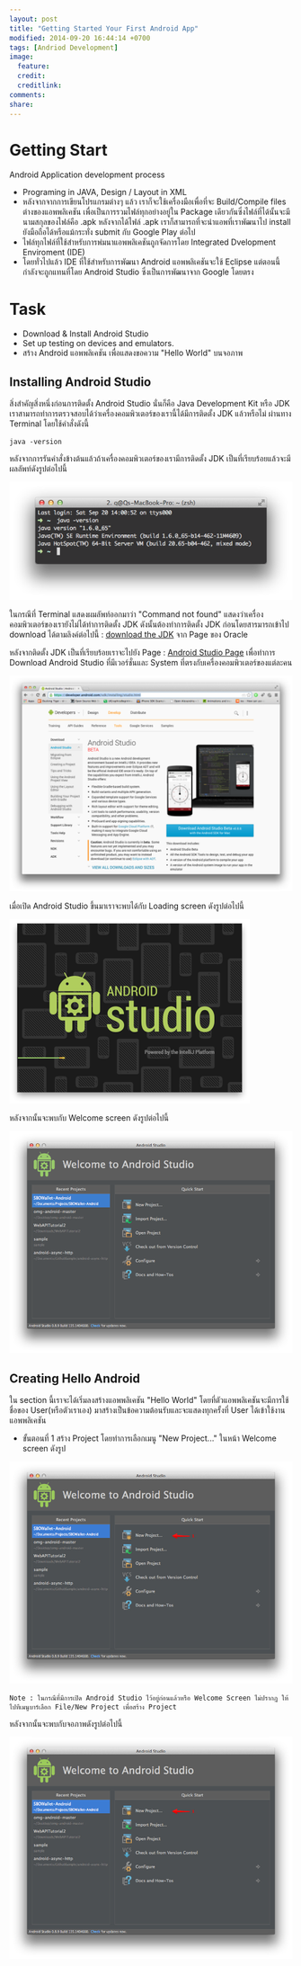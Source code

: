 ```yaml
---
layout: post
title: "Getting Started Your First Android App"
modified: 2014-09-20 16:44:14 +0700
tags: [Andriod Development]
image:
  feature: 
  credit: 
  creditlink: 
comments: 
share: 
---
```


Getting Start
=========

Android Application development process

  - Programing in JAVA, Design / Layout in XML
  - หลังจากจากการเขียนโปรแกรมต่างๆ แล้ว เราก็จะใช้เครื่องมือเพื่อที่จะ Build/Compile files ต่างของแอพพลิเคชัน เพื่อเป็นการรวมไฟล์ทุกอย่างอยู่ใน Package เดียวกันซึ่งไฟล์ที่ได้นั้นจะมีนามสกุลของไฟล์คือ .apk หลังจากได้ไฟล์ .apk เราก็สามารถที่จะนำแอพที่เราพัฒนาไป install ยังมือถือได้หรือแม้กระทั่ง submit กับ Google Play ต่อไป
  - ไฟล์ทุกไฟล์ที่ใช้สำหรับการพํมนาแอพพลิเคชันถูกจัดการโดย Integrated Dvelopment Enviroment (IDE)
  - โดยทั่วไปแล้ว IDE ที่ใช้สำหรับการพัฒนา Android แอพพลิเคชันจะใช้ Eclipse แต่ตอนนี้กำลังจะถูกแทนที่โดย Android Studio ซึ่งเป็นการพัฒนาจาก Google โดยตรง

Task
=========

 - Download & Install Android Studio
 - Set up testing on devices and emulators.
 - สร้าง Android แอพพลิเคชัน เพื่อแสดงขอความ "Hello World" บนจอภาพ


Installing Android Studio
---------------------
สิ่งสำคัญสิ่งหนึ่งก่อนการติดตั้ง Android Studio นั่นก็คือ Java Development Kit หรือ JDK เราสามารถทำการตรวจสอบได้ว่าเครื่องคอมพิวเตอร์ของเรานี้ได้มีการติดตั้ง JDK แล้วหรือไม่ ผ่านทาง Terminal โดยใช้คำสั่งดังนี้

```
java -version
```

หลังจากการรันคำสั่งข้างต้นแล้วถ้าเครื่องคอมพิวเตอร์ของเรามีการติดตั้ง JDK เป็นที่เรียบร้อยแล้วจะมีผลลัพท์ดังรูปต่อไปนี้

![Alt text](../images/android_part1_1.png)

ในกรณีที่ Terminal แสดงผมลัพท์ออกมาว่า "Command not found" แสดงว่าเครื่องคอมพิวเตอร์ของเรายังไม่ได้ทำการติดตั้ง JDK ดังนั้นต้องทำการติดตั้ง JDK ก่อนโดยสารมารถเข้าไป download ได้ตามลิงค์ต่อไปนี้ : [download the JDK] จาก Page ของ Oracle 

หลังจากติดตั้ง JDK เป็นที่เรียบร้อยเราจะไปยัง Page : [Android Studio Page] เพื่อทำการ Download Android Studio ที่มีเวอร์ชั่นและ System ที่ตรงกับเครื่องคอมพิวเตอร์ของแต่ละคน

![Alt text](../images/android_part1_2.png)

เมื่อเปิด Android Studio ขึ้นมาเราจะพบได้กับ Loading screen ดังรูปต่อไปนี้

![Alt text](../images/android_part1_3.png)

หลังจากนั้นจะพบกับ Welcome screen ดังรูปต่อไปนี้

![Alt text](../images/android_part1_4.png)

Creating Hello Android
---------------------
ใน section นี้เราจะได้เริ่มลงสร้างแอพพลิเคชัน "Hello World" โดยที่ตัวแอพพลิเคชันจะมีการใช้ชื่อของ User(หรือตัวเราเอง) มาสร้างเป็นข้อความต้อนรับและจะแสดงทุกครั้งที่ User ได้เข้าใช้งานแอพพลิเคชัน

 - ขั้นตอนที่ 1 สร้าง Project โดยทำการเลือกเมนู "New Project..." ในหน้า Welcome screen ดังรูป

![Alt text](../images/android_part1_5.jpg)

```
Note : ในกรณีที่มีการเปิด Android Studio ไว้อยู่ก่อนแล้วหรือ Welcome Screen ไม่ปรากฎ ให้ไปทีเมนูบาร์เลือก File/New Project เพื่อสร้าง Project
```

หลังจากนั้นจะพบกับจอภาพดังรูปต่อไปนี้

![Alt text](../images/android_part1_5.jpg)



[download the JDK]:http://www.oracle.com/technetwork/java/javase/downloads/index.html
[Android Studio Page]:https://developer.android.com/sdk/installing/studio.html

